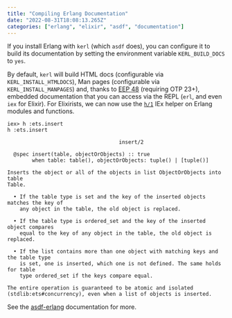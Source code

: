 ```yaml
---
title: "Compiling Erlang Documentation"
date: "2022-08-31T18:08:13.265Z"
categories: ["erlang", "elixir", "asdf", "documentation"]
---
```


If you install Erlang with `kerl` (which `asdf` does), you can configure it to build its documentation by setting the environment variable `KERL_BUILD_DOCS` to `yes`.

By default, `kerl` will build HTML docs (configurable via `KERL_INSTALL_HTMLDOCS`), Man pages (configurable via `KERL_INSTALL_MANPAGES`) and, thanks to [EEP 48](https://www.erlang.org/eeps/eep-0048) (requiring OTP 23+), embedded documentation that you can access via the REPL (`erl`, and even `iex` for Elixir). For Elixirists, we can now use the [`h/1`](https://hexdocs.pm/iex/IEx.Helpers.html#h/1) IEx helper on Erlang modules and functions.

```
iex> h :ets.insert
h :ets.insert

                                    insert/2

  @spec insert(table, objectOrObjects) :: true
        when table: table(), objectOrObjects: tuple() | [tuple()]

Inserts the object or all of the objects in list ObjectOrObjects into table
Table.

  • If the table type is set and the key of the inserted objects matches the key of
    any object in the table, the old object is replaced.

  • If the table type is ordered_set and the key of the inserted object compares
    equal to the key of any object in the table, the old object is replaced.

  • If the list contains more than one object with matching keys and the table type
    is set, one is inserted, which one is not defined. The same holds for table
    type ordered_set if the keys compare equal.

The entire operation is guaranteed to be atomic and isolated
(stdlib:ets#concurrency), even when a list of objects is inserted.
```

See the [asdf-erlang](https://github.com/asdf-vm/asdf-erlang#getting-erlang-documentation) documentation for more.
